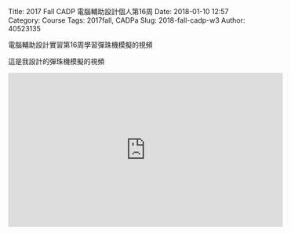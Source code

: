 Title: 2017 Fall CADP 電腦輔助設計個人第16周
Date: 2018-01-10 12:57
Category: Course
Tags: 2017fall, CADPa
Slug: 2018-fall-cadp-w3
Author: 40523135

電腦輔助設計實習第16周學習彈珠機模擬的視頻

<!-- PELICAN_END_SUMMARY -->

這是我設計的彈珠機模擬的視頻

<iframe width="560" height="315" src="https://www.youtube.com/embed/ZR_bR-pMbC8" frameborder="0" allow="autoplay; encrypted-media" allowfullscreen></iframe>